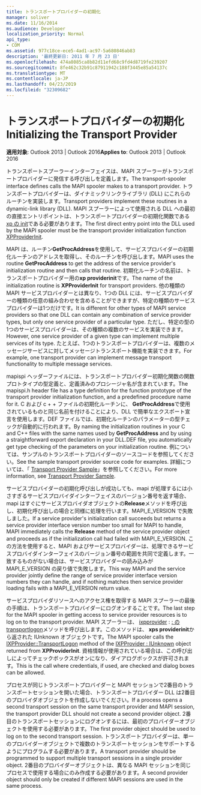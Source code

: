 ```yaml
---
title: トランスポートプロバイダーの初期化
manager: soliver
ms.date: 11/16/2014
ms.audience: Developer
localization_priority: Normal
api_type:
- COM
ms.assetid: 977c18ce-ece5-4ad1-ac97-5a680846ab83
description: '最終更新日: 2011 年 7 月 23 日'
ms.openlocfilehash: 474a8085ca8b82d11efd68c9fd4d8719fe239207
ms.sourcegitcommit: 8fe462c32b91c87911942c188f3445e85a54137c
ms.translationtype: MT
ms.contentlocale: ja-JP
ms.lasthandoff: 04/23/2019
ms.locfileid: "32309682"
---
```

# <a name="initializing-the-transport-provider"></a><span data-ttu-id="f2cc5-103">トランスポートプロバイダーの初期化</span><span class="sxs-lookup"><span data-stu-id="f2cc5-103">Initializing the Transport Provider</span></span>

  
  
<span data-ttu-id="f2cc5-104">**適用対象**: Outlook 2013 | Outlook 2016</span><span class="sxs-lookup"><span data-stu-id="f2cc5-104">**Applies to**: Outlook 2013 | Outlook 2016</span></span> 
  
<span data-ttu-id="f2cc5-105">トランスポートスプーラーインターフェイスは、MAPI スプーラーがトランスポートプロバイダーに発信する呼び出しを定義します。</span><span class="sxs-lookup"><span data-stu-id="f2cc5-105">The transport-spooler interface defines calls the MAPI spooler makes to a transport provider.</span></span> <span data-ttu-id="f2cc5-106">トランスポートプロバイダーは、ダイナミックリンクライブラリ (DLL) にこれらのルーチンを実装します。</span><span class="sxs-lookup"><span data-stu-id="f2cc5-106">Transport providers implement these routines in a dynamic-link library (DLL).</span></span> <span data-ttu-id="f2cc5-107">MAPI スプーラーによって使用される DLL への最初の直接エントリポイントは、トランスポートプロバイダーの初期化関数である[xp の init](xpproviderinit.md)である必要があります。</span><span class="sxs-lookup"><span data-stu-id="f2cc5-107">The first direct entry point into the DLL used by the MAPI spooler must be the transport provider initialization function [XPProviderInit](xpproviderinit.md).</span></span>
  
<span data-ttu-id="f2cc5-108">MAPI は、ルーチン**GetProcAddress**を使用して、サービスプロバイダーの初期化ルーチンのアドレスを取得し、そのルーチンを呼び出します。</span><span class="sxs-lookup"><span data-stu-id="f2cc5-108">MAPI uses the routine **GetProcAddress** to get the address of the service provider's initialization routine and then calls that routine.</span></span> <span data-ttu-id="f2cc5-109">初期化ルーチンの名前は、トランスポートプロバイダー用の**xp providerinit**です。</span><span class="sxs-lookup"><span data-stu-id="f2cc5-109">The name of the initialization routine is **XPProviderInit** for transport providers.</span></span> <span data-ttu-id="f2cc5-110">他の種類の MAPI サービスプロバイダーとは異なり、1つの DLL には、サービスプロバイダーの種類の任意の組み合わせを含めることができますが、特定の種類のサービスプロバイダーは1つだけです。</span><span class="sxs-lookup"><span data-stu-id="f2cc5-110">It is different for other types of MAPI service providers so that one DLL can contain any combination of service provider types, but only one service provider of a particular type.</span></span> <span data-ttu-id="f2cc5-111">ただし、特定の型の1つのサービスプロバイダーは、その種類の複数のサービスを実装できます。</span><span class="sxs-lookup"><span data-stu-id="f2cc5-111">However, one service provider of a given type can implement multiple services of its type.</span></span> <span data-ttu-id="f2cc5-112">たとえば、1つのトランスポートプロバイダーは、複数のメッセージサービスに対してメッセージトランスポート機能を実装できます。</span><span class="sxs-lookup"><span data-stu-id="f2cc5-112">For example, one transport provider can implement message transport functionality to multiple message services.</span></span> 
  
<span data-ttu-id="f2cc5-113">mapispi ヘッダーファイルには、トランスポートプロバイダー初期化関数の関数プロトタイプの型定義と、定義済みのプロシージャ名が含まれています。</span><span class="sxs-lookup"><span data-stu-id="f2cc5-113">The mapispi.h header file has a type definition for the function prototype of the transport provider initialization function, and a predefined procedure name for it.</span></span> <span data-ttu-id="f2cc5-114">C および c + + ファイルの初期化ルーチンに、 **GetProcAddress**で使用されているものと同じ名前を付けることにより、DLL で簡単なエクスポート宣言を使用します。DEF ファイルでは、初期化ルーチンのパラメーターの型チェックが自動的に行われます。</span><span class="sxs-lookup"><span data-stu-id="f2cc5-114">By naming the initialization routines in your C and C++ files with the same names used by **GetProcAddress** and by using a straightforward export declaration in your DLL.DEF file, you automatically get type checking of the parameters on your initialization routine.</span></span> <span data-ttu-id="f2cc5-115">例については、サンプルのトランスポートプロバイダーのソースコードを参照してください。</span><span class="sxs-lookup"><span data-stu-id="f2cc5-115">See the sample transport provider source code for examples.</span></span> <span data-ttu-id="f2cc5-116">詳細については、「 [Transport Provider Sample](transport-provider-sample.md)」を参照してください。</span><span class="sxs-lookup"><span data-stu-id="f2cc5-116">For more information, see [Transport Provider Sample](transport-provider-sample.md).</span></span>
  
<span data-ttu-id="f2cc5-117">サービスプロバイダーの初期化呼び出しが成功しても、mapi が処理するには小さすぎるサービスプロバイダインターフェイスのバージョン番号を返す場合、mapi はすぐにサービスプロバイダオブジェクトの**Release**メソッドを呼び出し、初期化呼び出しの場合と同様に処理を行います。MAPI_E_VERSION で失敗しました。</span><span class="sxs-lookup"><span data-stu-id="f2cc5-117">If a service provider's initialization call succeeds but returns a service provider interface version number too small for MAPI to handle, MAPI immediately calls the **Release** method of the service provider object and proceeds as if the initialization call had failed with MAPI_E_VERSION.</span></span> <span data-ttu-id="f2cc5-118">この方法を使用すると、MAPI およびサービスプロバイダーは、処理できるサービスプロバイダインターフェイスのバージョン番号の範囲を共同で定義します。一致するものがない場合は、サービスプロバイダーの読み込みが MAPI_E_VERSION の戻り値で失敗します。</span><span class="sxs-lookup"><span data-stu-id="f2cc5-118">This way MAPI and the service provider jointly define the range of service provider interface version numbers they can handle, and if nothing matches then service provider loading fails with a MAPI_E_VERSION return value.</span></span> 
  
<span data-ttu-id="f2cc5-119">サービスプロバイダリソースへのアクセス権を取得する MAPI スプーラーの最後の手順は、トランスポートプロバイダーにログオンすることです。</span><span class="sxs-lookup"><span data-stu-id="f2cc5-119">The last step for the MAPI spooler in getting access to service provider resources is to log on to the transport provider.</span></span> <span data-ttu-id="f2cc5-120">MAPI スプーラーは、 [ixpprovider](ixpprovideriunknown.md) : [: の transportlogon](ixpprovider-transportlogon.md)メソッドを呼び出します。このメソッドは、 **xps providerinit**から返された IUnknown オブジェクトです。</span><span class="sxs-lookup"><span data-stu-id="f2cc5-120">The MAPI spooler calls the [IXPProvider::TransportLogon](ixpprovider-transportlogon.md) method of the [IXPProvider : IUnknown](ixpprovideriunknown.md) object returned from **XPProviderInit**.</span></span> <span data-ttu-id="f2cc5-121">資格情報が使用されている場合は、この呼び出しによってチェックボックスがオンになり、ダイアログボックスが許可されます。</span><span class="sxs-lookup"><span data-stu-id="f2cc5-121">This is the call where credentials, if used, are checked and dialog boxes can be allowed.</span></span>
  
<span data-ttu-id="f2cc5-122">プロセスが同じトランスポートプロバイダーと MAPI セッションで2番目のトランスポートセッションを開いた場合、トランスポートプロバイダー DLL は2番目のプロバイダオブジェクトを作成しないでください。</span><span class="sxs-lookup"><span data-stu-id="f2cc5-122">If a process opens a second transport session on the same transport provider and MAPI session, the transport provider DLL should not create a second provider object.</span></span> <span data-ttu-id="f2cc5-123">2番目のトランスポートセッションにログオンするには、最初のプロバイダーオブジェクトを使用する必要があります。</span><span class="sxs-lookup"><span data-stu-id="f2cc5-123">The first provider object should be used to log on to the second transport session.</span></span> <span data-ttu-id="f2cc5-124">トランスポートプロバイダーは、単一のプロバイダーオブジェクトで複数のトランスポートセッションをサポートするようにプログラムする必要があります。</span><span class="sxs-lookup"><span data-stu-id="f2cc5-124">A transport provider should be programmed to support multiple transport sessions in a single provider object.</span></span> <span data-ttu-id="f2cc5-125">2番目のプロバイダーオブジェクトは、異なる MAPI セッションを同じプロセスで使用する場合にのみ作成する必要があります。</span><span class="sxs-lookup"><span data-stu-id="f2cc5-125">A second provider object should only be created if different MAPI sessions are used in the same process.</span></span>
  

